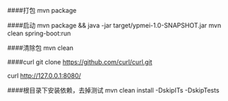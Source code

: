 ####打包
mvn package

####启动
mvn package && java -jar target/ypmei-1.0-SNAPSHOT.jar
mvn clean spring-boot:run


####清除包
mvn clean


####curl
git clone https://github.com/curl/curl.git

curl http://127.0.0.1:8080/

####根目录下安装依赖，去掉测试
mvn clean install -DskipITs -DskipTests
